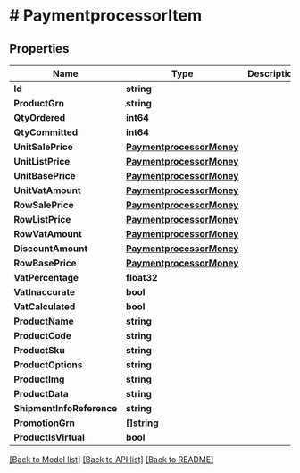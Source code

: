 # # PaymentprocessorItem


## Properties 


Name | Type | Description | Notes
------------ | ------------- | ------------- | -------------
**Id**| **string** |   | [optional]
**ProductGrn**| **string** |   | [optional]
**QtyOrdered**| **int64** |   | [optional]
**QtyCommitted**| **int64** |   | [optional]
**UnitSalePrice**| [**PaymentprocessorMoney**](PaymentprocessorMoney.md) |   | [optional]
**UnitListPrice**| [**PaymentprocessorMoney**](PaymentprocessorMoney.md) |   | [optional]
**UnitBasePrice**| [**PaymentprocessorMoney**](PaymentprocessorMoney.md) |   | [optional]
**UnitVatAmount**| [**PaymentprocessorMoney**](PaymentprocessorMoney.md) |   | [optional]
**RowSalePrice**| [**PaymentprocessorMoney**](PaymentprocessorMoney.md) |   | [optional]
**RowListPrice**| [**PaymentprocessorMoney**](PaymentprocessorMoney.md) |   | [optional]
**RowVatAmount**| [**PaymentprocessorMoney**](PaymentprocessorMoney.md) |   | [optional]
**DiscountAmount**| [**PaymentprocessorMoney**](PaymentprocessorMoney.md) |   | [optional]
**RowBasePrice**| [**PaymentprocessorMoney**](PaymentprocessorMoney.md) |   | [optional]
**VatPercentage**| **float32** |   | [optional]
**VatInaccurate**| **bool** |   | [optional]
**VatCalculated**| **bool** |   | [optional]
**ProductName**| **string** |   | [optional]
**ProductCode**| **string** |   | [optional]
**ProductSku**| **string** |   | [optional]
**ProductOptions**| **string** |   | [optional]
**ProductImg**| **string** |   | [optional]
**ProductData**| **string** |   | [optional]
**ShipmentInfoReference**| **string** |   | [optional]
**PromotionGrn**| **[]string** |   | [optional]
**ProductIsVirtual**| **bool** |   | [optional]


[[Back to Model list]](../../README.md#models) [[Back to API list]](../../README.md#endpoints) [[Back to README]](../../README.md)

